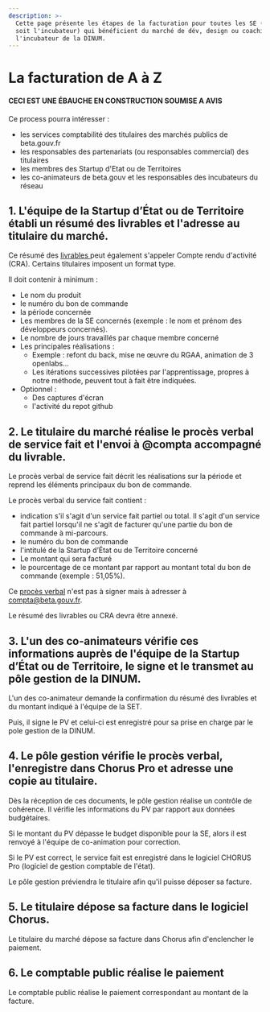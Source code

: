 ```yaml
---
description: >-
  Cette page présente les étapes de la facturation pour toutes les SE (quelque
  soit l'incubateur) qui bénéficient du marché de dév, design ou coaching de
  l'incubateur de la DINUM.
---
```


# La facturation de A à Z

#### **CECI EST UNE ÉBAUCHE EN CONSTRUCTION SOUMISE A AVIS**

Ce process pourra intéresser :

* les services comptabilité des titulaires des marchés publics de beta.gouv.fr
* les responsables des partenariats \(ou responsables commercial\) des titulaires
* les membres des Startup d'Etat ou de Territoires
* les co-animateurs de beta.gouv et les responsables des incubateurs du réseau

## 1. L'équipe de la Startup d’État ou de Territoire établi un résumé des livrables et l'adresse au titulaire du marché.

Ce résumé des [livrables ](https://docs.google.com/presentation/d/1ISbpC4rRyAS1K1Dr3Br8_e7EgaWoDyEa96ZkctQfUyE/edit?usp=sharing)peut également s'appeler Compte rendu d'activité \(CRA\). Certains titulaires imposent un format type.

Il doit contenir à minimum :

* Le nom du produit
* le numéro du bon de commande
* la période concernée
* Les membres de la SE concernés \(exemple : le nom et prénom des développeurs concernés\).
* Le nombre de jours travaillés par chaque membre concerné
* Les principales réalisations :
  * Exemple : refont du back, mise ne œuvre du RGAA, animation de 3 openlabs...
  * Les itérations successives pilotées par l'apprentissage, propres à notre méthode, peuvent tout à fait être indiquées.
* Optionnel : 
  * Des captures d'écran
  * l'activité du repot github

## 2. Le titulaire du marché réalise le procès verbal de service fait et l'envoi à @compta accompagné du livrable.

Le procès verbal de service fait décrit les réalisations sur la période et reprend les éléments principaux du bon de commande. 

Le procès verbal du service fait contient : 

* indication s'il s'agit d'un service fait partiel ou total. Il s'agit d'un service fait partiel lorsqu'il ne s'agit de facturer qu'une partie du bon de commande à mi-parcours.
* le numéro du bon de commande
* l'intitulé de la Startup d’État ou de Territoire concerné
* Le montant qui sera facturé
* le pourcentage de ce montant par rapport au montant total du bon de commande \(exemple : 51,05%\).

Ce [procès verbal](https://docs.google.com/document/d/1hyvfie7hoRApJJP3liJGELqSsftR_sFCgTSUzqnM7QM/edit?usp=sharing) n'est pas à signer mais à adresser à compta@beta.gouv.fr.

Le résumé des livrables ou CRA devra être annexé.

## 3. L'un des co-animateurs vérifie ces informations auprès de l'équipe de la Startup d’État ou de Territoire, le signe et le transmet au pôle gestion de la DINUM.

L'un des co-animateur demande la confirmation du résumé des livrables et du montant indiqué à l'équipe de la SET. 

Puis, il signe le PV et celui-ci est enregistré pour sa prise en charge par le pole gestion de la DINUM.

## 4. Le pôle gestion vérifie le procès verbal, l'enregistre dans Chorus Pro et adresse une copie au titulaire.

Dès la réception de ces documents, le pôle gestion réalise un contrôle de cohérence. Il vérifie les informations du PV par rapport aux données budgétaires. 

Si le montant du PV dépasse le budget disponible pour la SE, alors il est renvoyé à l'équipe de co-animation pour correction.

Si le PV est correct, le service fait est enregistré dans le logiciel CHORUS Pro \(logiciel de gestion comptable de l'état\).

Le pôle gestion préviendra le titulaire afin qu'il puisse déposer sa facture.

## 5. Le titulaire dépose sa facture dans le logiciel Chorus.

Le titulaire du marché dépose sa facture dans Chorus afin d'enclencher le paiement.

## 6. Le comptable public réalise le paiement

Le comptable public réalise le paiement correspondant au montant de la facture.

